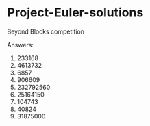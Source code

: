 Project-Euler-solutions
=======================

Beyond Blocks competition

Answers:
1) 233168
2) 4613732
3) 6857
4) 906609 
5) 232792560
6) 25164150
7) 104743
8) 40824
9) 31875000